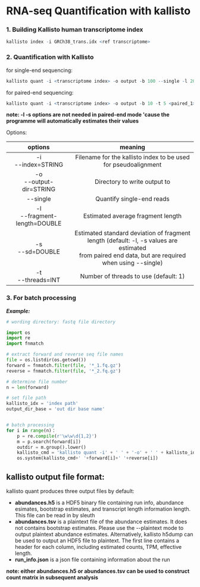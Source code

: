 RNA-seq Quantification with kallisto
========================================

### 1. Building Kallisto human transcriptome index
```R
kallisto index -i GRCh38_trans.idx <ref transcriptome>
```
### 2. Quantification with Kallisto
for single-end sequencing:
```R
kallisto quant -i <transcriptome index> -o output -b 100 --single -l 200 -s 20 -t 5 <input file>
```
for paired-end sequencing:
```R
kallisto quant -i <transcriptome index> -o output -b 10 -t 5 <paired_1> <paired_2>
```
**note: -l -s options are not needed in paired-end mode 'cause the programme will automatically estimates their values**

Options:

  options  | meaning  
:---:|:-----:
-i <br> --index=STRING | Filename for the kallisto index to be used for pseudoalignment
-o <br> --output-dir=STRING | Directory to write output to
--single | Quantify single-end reads
-l <br> --fragment-length=DOUBLE | Estimated average fragment length
-s <br> --sd=DOUBLE | Estimated standard deviation of fragment length (default: -l, -s values are estimated <br> from paired end data, but are required when using --single)
-t <br> --threads=INT | Number of threads to use (default: 1)

### 3. For batch processing
***Example:***
```python
# wording directory: fastq file directory

import os
import re
import fnmatch

# extract forward and reverse seq file names
file = os.listdir(os.getcwd())
forward = fnmatch.filter(file, '*_1.fq.gz')
reverse = fnmatch.filter(file, '*_2.fq.gz')

# determine file number
n = len(forward)

# set file path
kallisto_idx = 'index path'
output_dir_base = 'out dir base name'


# batch processing
for i in range(n)：
	p = re.compile(r'\w\w\d{1,2}')
	m = p.search(forward[i])
	outdir = m.group().lower()
	kallisto_cmd = 'kallisto quant -i' + ' ' + '-o' + ' ' + kallisto_idx + ' ' + output_dir_base + 'outdir' +' '+'-b 10 -t 10'
	os.system(kallisto_cmd+' '+forward[i]+' '+reverse[i])
```

kallisto output file format:
----------------
kallisto quant produces three output files by default:

- **abundances.h5** is a HDF5 binary file containing run info, abundance esimates, bootstrap estimates, and transcript length information length. This file can be read in by sleuth
- **abundances.tsv** is a plaintext file of the abundance estimates. It does not contains bootstrap estimates. Please use the --plaintext mode to output plaintext abundance estimates. Alternatively, kallisto h5dump can be used to output an HDF5 file to plaintext. The first line contains a header for each column, including estimated counts, TPM, effective length.
- **run_info.json** is a json file containing information about the run

**note: either abundances.h5 or abundances.tsv can be used to construct count matrix in subsequent analysis**
